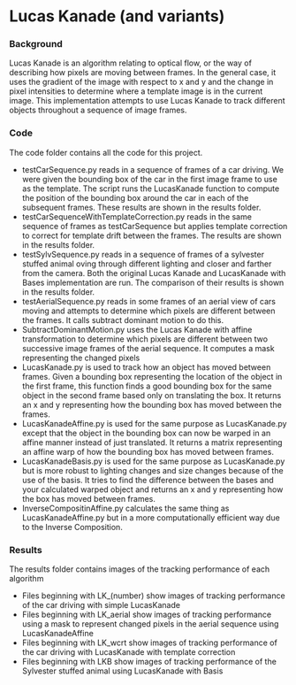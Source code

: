 # Lucas Kanade (and variants)
### Background
Lucas Kanade is an algorithm relating to optical flow, or the way of describing how pixels are moving between frames. In the general case, it uses the gradient of the image with respect to x and y and the change in pixel intensities to determine where a template image is in the current image. This implementation attempts to use Lucas Kanade to track different objects throughout a sequence of image frames.

### Code
The code folder contains all the code for this project.
* testCarSequence.py reads in a sequence of frames of a car driving. We were given the bounding box of the car in the first image frame to use as the template. The script runs the LucasKanade function to compute the position of the bounding box around the car in each of the subsequent frames. These results are shown in the results folder.
* testCarSequenceWithTemplateCorrection.py reads in the same sequence of frames as testCarSequence but applies template correction to correct for template drift between the frames. The results are shown in the results folder.
* testSylvSequence.py reads in a sequence of frames of a sylvester stuffed animal oving through different lighting and closer and farther from the camera. Both the original Lucas Kanade and LucasKanade with Bases implementation are run. The comparison of their results is shown in the results folder.
* testAerialSequence.py reads in some frames of an aerial view of cars moving and attempts to determine which pixels are different between the frames. It calls subtract dominant motion to do this.
* SubtractDominantMotion.py uses the Lucas Kanade with affine transformation to determine which pixels are different between two successive image frames of the aerial sequence. It computes a mask representing the changed pixels
* LucasKanade.py is used to track how an object has moved between frames. Given a bounding box representing the location of the object in the first frame, this function finds a good bounding box for the same object in the second frame based only on translating the box. It returns an x and y representing how the bounding box has moved between the frames.
* LucasKanadeAffine.py is used for the same purpose as LucasKanade.py except that the object in the bounding box can now be warped in an affine manner instead of just translated. It returns a matrix representing an affine warp of how the bounding box has moved between frames.
* LucasKanadeBasis.py is used for the same purpose as LucasKanade.py but is more robust to lighting changes and size changes because of the use of the basis. It tries to find the difference between the bases and your calculated warped object and returns an x and y representing how the box has moved between frames.
* InverseCompositinAffine.py calculates the same thing as LucasKanadeAffine.py but in a more computationally efficient way due to the Inverse Composition.

### Results
The results folder contains images of the tracking performance of each algorithm
* Files beginning with LK_(number) show images of tracking performance of the car driving with simple LucasKanade
* Files beginning with LK_aerial show images of tracking performance using a mask to represent changed pixels in the aerial sequence using LucasKanadeAffine
* Files beginning with LK_wcrt show images of tracking performance of the car driving with LucasKanade with template correction
* Files beginning with LKB show images of tracking performance of the Sylvester stuffed animal using LucasKanade with Basis
